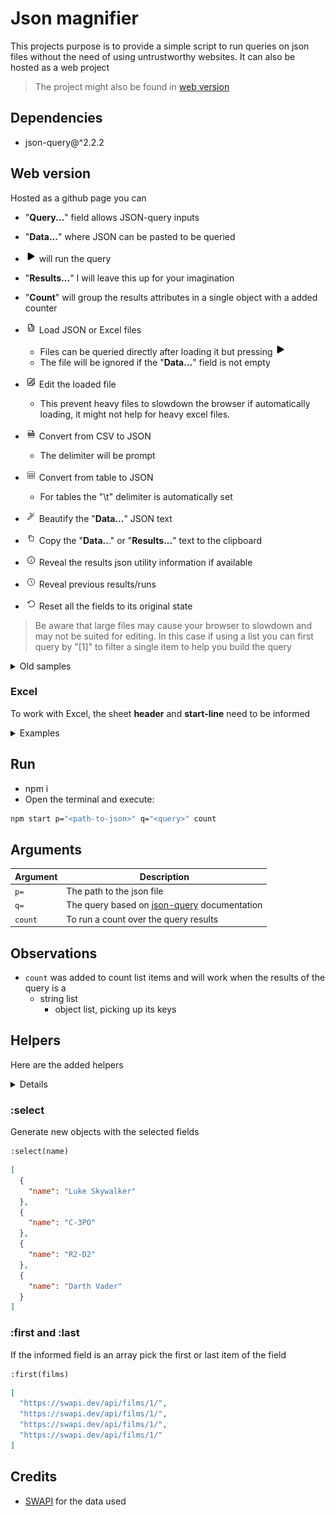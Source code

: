 # Json magnifier

This projects purpose is to provide a simple script to run queries on json files without the need of using untrustworthy websites. It can also be hosted as a web project

> The project might also be found in [web version](https://daniel-aragao.github.io/json-magnifier/)

## Dependencies

* json-query@^2.2.2

## Web version

Hosted as a github page you can
<style>
  .icon {
    background-color: white;
    padding:3px;
    width:12px;
    height:12px
  }
</style>

* "**Query...**" field allows JSON-query inputs
* "**Data...**" where JSON can be pasted to be queried
* <img src="./icons/play.png" class="icon"/> will run the query
* "**Results...**" I will leave this up for your imagination
* "**Count**" will group the results attributes in a single object with a added counter

* <img src="./icons/file.png" class="icon"/> Load JSON or Excel files
  * Files can be queried directly after loading it but pressing <img src="./icons/play.png" class="icon"/>
  * The file will be ignored if the "**Data...**" field is not empty
* <img src="./icons/edit.png" class="icon"/> Edit the loaded file
  * This prevent heavy files to slowdown the browser if automatically loading, it might not help for heavy excel files.
* <img src="./icons/csvfile.png" class="icon"/> Convert from CSV to JSON
  * The delimiter will be prompt
* <img src="./icons/tabledb.png" class="icon"/> Convert from table to JSON
  * For tables the "\t" delimiter is automatically set
* <img src="./icons/magic-wand.png" class="icon"/> Beautify the "**Data...**" JSON text
* <img src="./icons/copy.png" class="icon"/> Copy the "**Data..**." or "**Results...**" text to the clipboard
* <img src="./icons/information.png" class="icon"/> Reveal the results json utility information if available
* <img src="./icons/clock.png" class="icon"/> Reveal previous results/runs
* <img src="./icons/reset.png" class="icon"/> Reset all the fields to its original state

> Be aware that large files may cause your browser to slowdown and may not be suited for editing. In this case if using a list you can first query by "[1]" to filter a single item to help you build the query

<details>
  <summary>Old samples</summary>

* Guide
  ![guide](/misc/imgs/guide.png)

* Sample of query
  ![guide](/misc/imgs/sample%201.png)
* Sample of `Count`
  ![guide](/misc/imgs/sample%202.png)

</details>

### Excel

To work with Excel, the sheet **header** and **start-line** need to be informed

<details>
  <summary> Examples </summary>

* **A** / **0**
  |   | A | B | C | D | E | F |
  |---|---|---|---|---|---|---|
  | 1 | h | e | a | d | e | r |
  | 2 | i | t | e | m | - | 1 |
  | 3 | i | t | e | m | - | 2 |
  | 4 | i | t | e | m | - | 3 |

* **B** / **0**
  |   | A | B | C | D | E | F | G |
  |---|---|---|---|---|---|---|---|
  | 1 |   | h | e | a | d | e | r |
  | 2 |   | i | t | e | m | - | 1 |
  | 3 |   | i | t | e | m | - | 2 |
  | 4 |   | i | t | e | m | - | 3 |

* **B** / **1**
  |   | A | B | C | D | E | F | G |
  |---|---|---|---|---|---|---|---|
  | 1 |   |   |   |   |   |   |   |
  | 2 |   | h | e | a | d | e | r |
  | 3 |   | i | t | e | m | - | 1 |
  | 4 |   | i | t | e | m | - | 2 |
  | 5 |   | i | t | e | m | - | 3 |

</details>

## Run

* npm i
* Open the terminal and execute:

```bash
npm start p="<path-to-json>" q="<query>" count
```

## Arguments

| Argument | Description |
|---|---|
| `p=` | The path to the json file |
| `q=` | The query based on [json-query](https://www.npmjs.com/package/json-query) documentation |
| `count` | To run a count over the query results |

## Observations

* `count` was added to count list items and will work when the results of the query is a  
  * string list  
    * object list, picking up its keys  

## Helpers

Here are the added helpers
<details>

```JSON
[
  {
    "name": "Luke Skywalker",
    "height": "172",
    "mass": "77",
    "hair_color": "blond",
    "skin_color": "fair",
    "eye_color": "blue",
    "birth_year": "19BBY",
    "gender": "male",
    "homeworld": "https://swapi.dev/api/planets/1/",
    "films": [
      "https://swapi.dev/api/films/1/",
      "https://swapi.dev/api/films/2/",
      "https://swapi.dev/api/films/3/",
      "https://swapi.dev/api/films/6/"
    ],
    "species": [],
    "vehicles": [
      "https://swapi.dev/api/vehicles/14/",
      "https://swapi.dev/api/vehicles/30/"
    ],
    "starships": [
      "https://swapi.dev/api/starships/12/",
      "https://swapi.dev/api/starships/22/"
    ],
    "created": "2014-12-09T13:50:51.644000Z",
    "edited": "2014-12-20T21:17:56.891000Z",
    "url": "https://swapi.dev/api/people/1/"
  },
  {
    "name": "C-3PO",
    "height": "167",
    "mass": "75",
    "hair_color": "n/a",
    "skin_color": "gold",
    "eye_color": "yellow",
    "birth_year": "112BBY",
    "gender": "n/a",
    "homeworld": "https://swapi.dev/api/planets/1/",
    "films": [
      "https://swapi.dev/api/films/1/",
      "https://swapi.dev/api/films/2/",
      "https://swapi.dev/api/films/3/",
      "https://swapi.dev/api/films/4/",
      "https://swapi.dev/api/films/5/",
      "https://swapi.dev/api/films/6/"
    ],
    "species": [
      "https://swapi.dev/api/species/2/"
    ],
    "vehicles": [],
    "starships": [],
    "created": "2014-12-10T15:10:51.357000Z",
    "edited": "2014-12-20T21:17:50.309000Z",
    "url": "https://swapi.dev/api/people/2/"
  },
  {
    "name": "R2-D2",
    "height": "96",
    "mass": "32",
    "hair_color": "n/a",
    "skin_color": "white, blue",
    "eye_color": "red",
    "birth_year": "33BBY",
    "gender": "n/a",
    "homeworld": "https://swapi.dev/api/planets/8/",
    "films": [
      "https://swapi.dev/api/films/1/",
      "https://swapi.dev/api/films/2/",
      "https://swapi.dev/api/films/3/",
      "https://swapi.dev/api/films/4/",
      "https://swapi.dev/api/films/5/",
      "https://swapi.dev/api/films/6/"
    ],
    "species": [
      "https://swapi.dev/api/species/2/"
    ],
    "vehicles": [],
    "starships": [],
    "created": "2014-12-10T15:11:50.376000Z",
    "edited": "2014-12-20T21:17:50.311000Z",
    "url": "https://swapi.dev/api/people/3/"
  },
  {
    "name": "Darth Vader",
    "height": "202",
    "mass": "136",
    "hair_color": "none",
    "skin_color": "white",
    "eye_color": "yellow",
    "birth_year": "41.9BBY",
    "gender": "male",
    "homeworld": "https://swapi.dev/api/planets/1/",
    "films": [
      "https://swapi.dev/api/films/1/",
      "https://swapi.dev/api/films/2/",
      "https://swapi.dev/api/films/3/",
      "https://swapi.dev/api/films/6/"
    ],
    "species": [],
    "vehicles": [],
    "starships": [
      "https://swapi.dev/api/starships/13/"
    ],
    "created": "2014-12-10T15:18:20.704000Z",
    "edited": "2014-12-20T21:17:50.313000Z",
    "url": "https://swapi.dev/api/people/4/"
  }
]
```

</details>

### :select

Generate new objects with the selected fields

```text
:select(name)
```

```JSON
[
  {
    "name": "Luke Skywalker"
  },
  {
    "name": "C-3PO"
  },
  {
    "name": "R2-D2"
  },
  {
    "name": "Darth Vader"
  }
]
```

### :first and :last

If the informed field is an array pick the first or last item of the field

```text
:first(films)
```

```JSON
[
  "https://swapi.dev/api/films/1/",
  "https://swapi.dev/api/films/1/",
  "https://swapi.dev/api/films/1/",
  "https://swapi.dev/api/films/1/"
]
```

## Credits

* [SWAPI](https://swapi.dev/) for the data used  
